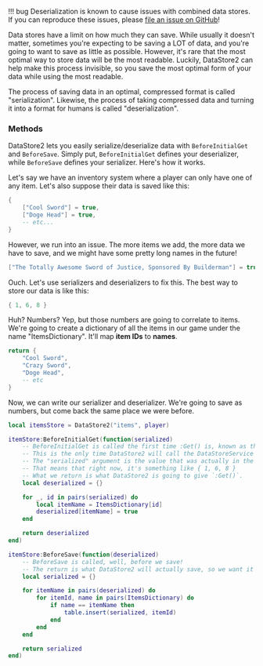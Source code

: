 !!! bug
	Deserialization is known to cause issues with combined data stores. If you can reproduce these issues, please [file an issue on GitHub](https://github.com/Kampfkarren/Roblox/issues)!

Data stores have a limit on how much they can save. While usually it doesn't matter, sometimes you're expecting to be saving a LOT of data, and you're going to want to save as little as possible. However, it's rare that the most optimal way to store data will be the most readable. Luckily, DataStore2 can help make this process invisible, so you save the most optimal form of your data while using the most readable.

The process of saving data in an optimal, compressed format is called "serialization". Likewise, the process of taking compressed data and turning it into a format for humans is called "deserialization".

### Methods

DataStore2 lets you easily serialize/deserialize data with `BeforeInitialGet` and `BeforeSave`. Simply put, `BeforeInitialGet` defines your deserializer, while `BeforeSave` defines your serializer. Here's how it works.

Let's say we have an inventory system where a player can only have one of any item. Let's also suppose their data is saved like this:

```lua
{
	["Cool Sword"] = true,
	["Doge Head"] = true,
	-- etc...
}
```

However, we run into an issue. The more items we add, the more data we have to save, and we might have some pretty long names in the future!

```lua
["The Totally Awesome Sword of Justice, Sponsored By Builderman"] = true,
```

Ouch. Let's use serializers and deserializers to fix this. The best way to store our data is like this:

```lua
{ 1, 6, 8 }
```

Huh? Numbers? Yep, but those numbers are going to correlate to items. We're going to create a dictionary of all the items in our game under the name "ItemsDictionary". It'll map **item IDs** to **names**.

```lua
return {
	"Cool Sword",
	"Crazy Sword",
	"Doge Head",
	-- etc
}
```

Now, we can write our serializer and deserializer. We're going to save as numbers, but come back the same place we were before.
```lua
local itemsStore = DataStore2("items", player)

itemStore:BeforeInitialGet(function(serialized)
	-- BeforeInitialGet is called the first time :Get() is, known as the "initial get".
	-- This is the only time DataStore2 will call the DataStoreService get method.
	-- The "serialized" argument is the value that was actually in the store.
	-- That means that right now, it's something like { 1, 6, 8 }
	-- What we return is what DataStore2 is going to give `:Get()`.
	local deserialized = {}

	for _, id in pairs(serialized) do
		local itemName = ItemsDictionary[id]
		deserialized[itemName] = true
	end

	return deserialized
end)

itemStore:BeforeSave(function(deserialized)
	-- BeforeSave is called, well, before we save!
	-- The return is what DataStore2 will actually save, so we want it in the serialized form.
	local serialized = {}

	for itemName in pairs(deserialized) do
		for itemId, name in pairs(ItemsDictionary) do
			if name == itemName then
				table.insert(serialized, itemId)
			end
		end
	end

	return serialized
end)
```
